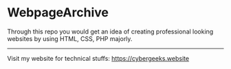 # WebpageArchive
Through this repo you would get an idea of creating professional looking websites by using HTML, CSS, PHP majorly.

---

Visit my website for technical stuffs: <a href="https://cybergeeks.website">https://cybergeeks.website</a>
